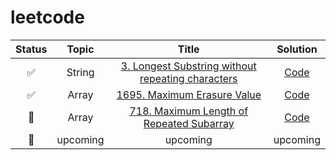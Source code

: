 # leetcode
| Status | Topic | Title | Solution |
| :---: | :---: | :---: | :---: |
| :white_check_mark: | String | [3. Longest Substring without repeating characters](https://leetcode.com/problems/longest-substring-without-repeating-characters)| [Code](https://github.com/deanyim0226/leetcode/tree/main/solutions/3) |
| :white_check_mark: | Array | [1695. Maximum Erasure Value](https://leetcode.com/problems/maximum-erasure-value/)  | [Code](https://github.com/deanyim0226/leetcode/tree/main/solutions/1695) |
| :black_square_button: | Array | [718. Maximum Length of Repeated Subarray](https://leetcode.com/problems/maximum-length-of-repeated-subarray//)  | [Code](https://github.com/deanyim0226/leetcode/tree/main/solutions/718) |
| :black_square_button: | upcoming | upcoming | upcoming |

